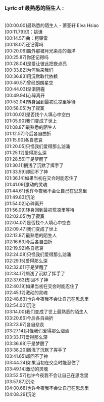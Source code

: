 <h3>Lyric of 最熟悉的陌生人 :</h3><p><br>[00:00.00]最熟悉的陌生人 - 萧亚轩 Elva Hsiao
<br>[00:11.79]词：姚谦
<br>[00:14.57]曲：柯肇雷
<br>[00:18.07]还记得吗
<br>[00:20.06]窗外那被月光染亮的海洋
<br>[00:25.87]你还记得吗
<br>[00:28.04]是爱让彼此把夜点亮
<br>[00:33.82]为何后来我们
<br>[00:36.83]用沉默取代依赖
<br>[00:40.57]曾经朗朗星空
<br>[00:44.03]渐渐阴霾
<br>[00:49.94]心碎离开
<br>[00:52.04]转身回到最初荒凉里等待
<br>[00:58.05]为了寂寞
<br>[01:00.02]是否找个人填心中空白
<br>[01:05.90]我们变成了世上
<br>[01:08.87]最熟悉的陌生人
<br>[01:12.57]今后各自曲折
<br>[01:15.90]各自悲哀
<br>[01:20.05]只怪我们爱得那么汹涌
<br>[01:25.12]爱得那么深
<br>[01:28.56]于是梦醒了
<br>[01:30.11]搁浅了沉默了挥手了
<br>[01:33.59]却回不了神
<br>[01:36.14]如果当初在交会时能忍住了
<br>[01:41.09]激动的灵魂
<br>[01:44.61]也许今夜我不会让自己在思念里
<br>[01:49.83]沉沦
<br>[01:54.02]心碎离开
<br>[01:56.09]转身回到最初荒凉里等待
<br>[02:02.05]为了寂寞
<br>[02:04.07]是否找个人填心中空白
<br>[02:09.47]我们变成了世上
<br>[02:12.87]最熟悉的陌生人
<br>[02:16.63]今后各自曲折
<br>[02:19.92]各自悲哀
<br>[02:24.08]只怪我们爱得那么汹涌
<br>[02:29.15]爱得那么深
<br>[02:32.61]于是梦醒了
<br>[02:34.17]搁浅了沉默了挥手了
<br>[02:37.63]却回不了神
<br>[02:40.19]如果当初在交会时能忍住了
<br>[02:45.12]激动的灵魂
<br>[02:48.63]也许今夜我不会让自己在思念里
<br>[02:54.00]沉沦
<br>[03:14.00]我们变成了世上最熟悉的陌生人
<br>[03:20.66]今后各自曲折
<br>[03:23.97]各自悲哀
<br>[03:27.14]只怪我们爱得那么汹涌
<br>[03:33.17]爱得那么深
<br>[03:36.68]于是梦醒了
<br>[03:38.20]搁浅了沉默了挥手了
<br>[03:41.65]却回不了神
<br>[03:44.24]如果当初在交会时能忍住了
<br>[03:49.14]激动的灵魂
<br>[03:52.57]也许今夜我不会让自己在思念里
<br>[03:57.87]沉沦
<br>[04:00.68]也许今夜我不会让自己在思念里
<br>[04:08.29]沉沦
</p>